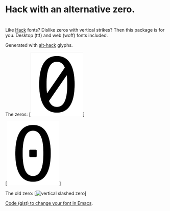 # Hack with an alternative zero.
#
Like [Hack](https://github.com/ryanoasis/nerd-fonts) fonts? Dislike
zeros with vertical strikes? Then this package is for you. Desktop (ttf)
and web (woff) fonts included.

Generated with [alt-hack](https://github.com/source-foundry/alt-hack) glyphs.

The zeros:
[![forward slashed zero](zero.png)]

[![dotted zero](zero-doot.png)]

The old zero:
[![vertical slashed zero](hack-vertz.png)]

[Code (gist) to change your font in Emacs](https://gist.github.com/equwal/89b1ef5ac8d4d737cfd37f66e9ba4895).
